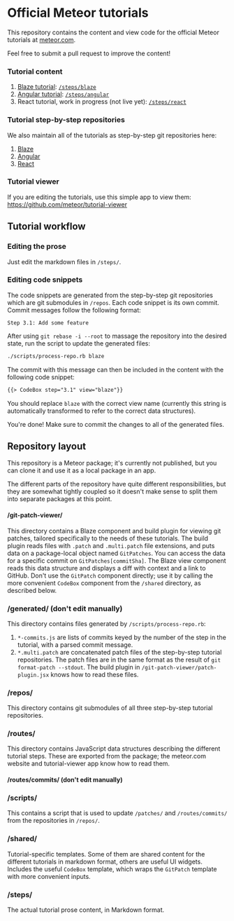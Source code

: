 # Official Meteor tutorials

This repository contains the content and view code for the official Meteor tutorials at [meteor.com](https://www.meteor.com/tutorials/blaze/creating-an-app).

Feel free to submit a pull request to improve the content!

### Tutorial content

1. [Blaze tutorial](https://www.meteor.com/tutorials/blaze/creating-an-app): [`/steps/blaze`](https://github.com/meteor/tutorials/tree/master/steps/blaze)
2. [Angular tutorial](https://www.meteor.com/tutorials/angular/creating-an-app): [`/steps/angular`](https://github.com/meteor/tutorials/tree/master/steps/angular)
3. React tutorial, work in progress (not live yet): [`/steps/react`](https://github.com/meteor/tutorials/tree/master/steps/react)

### Tutorial step-by-step repositories

We also maintain all of the tutorials as step-by-step git repositories here:

1. [Blaze](https://github.com/meteor/simple-todos)
2. [Angular](https://github.com/meteor/simple-todos-angular)
3. [React](https://github.com/meteor/simple-todos-react)

### Tutorial viewer

If you are editing the tutorials, use this simple app to view them: https://github.com/meteor/tutorial-viewer

## Tutorial workflow

### Editing the prose

Just edit the markdown files in `/steps/`.

### Editing code snippets

The code snippets are generated from the step-by-step git repositories which are git submodules in `/repos`. Each code snippet is its own commit. Commit messages follow the following format:

```
Step 3.1: Add some feature
```

After using `git rebase -i --root` to massage the repository into the desired state, run the script to update the generated files:

```sh
./scripts/process-repo.rb blaze
```

The commit with this message can then be included in the content with the following code snippet:

```html
{{> CodeBox step="3.1" view="blaze"}}
```

You should replace `blaze` with the correct view name (currently this string is automatically transformed to refer to the correct data structures).

You're done! Make sure to commit the changes to all of the generated files.

## Repository layout

This repository is a Meteor package; it's currently not published, but you can clone it and use it as a local package in an app.

The different parts of the repository have quite different responsibilities, but they are somewhat tightly coupled so it doesn't make sense to split them into separate packages at this point.

#### /git-patch-viewer/

This directory contains a Blaze component and build plugin for viewing git patches, tailored specifically to the needs of these tutorials. The build plugin reads files with `.patch` and `.multi.patch` file extensions, and puts data on a package-local object named `GitPatches`. You can access the data for a specific commit on `GitPatches[commitSha]`. The Blaze view component reads this data structure and displays a diff with context and a link to GitHub. Don't use the `GitPatch` component directly; use it by calling the more convenient `CodeBox` component from the `/shared` directory, as described below.

### /generated/ (don't edit manually)

This directory contains files generated by `/scripts/process-repo.rb`:

1. `*-commits.js` are lists of commits keyed by the number of the step in the tutorial, with a parsed commit message.
2. `*.multi.patch` are concatenated patch files of the step-by-step tutorial repositories. The patch files are in the same format as the result of `git format-patch --stdout`. The build plugin in `/git-patch-viewer/patch-plugin.jsx` knows how to read these files.

### /repos/

This directory contains git submodules of all three step-by-step tutorial repositories.

### /routes/

This directory contains JavaScript data structures describing the different tutorial steps. These are exported from the package; the meteor.com website and tutorial-viewer app know how to read them.

#### /routes/commits/ (don't edit manually)



### /scripts/

This contains a script that is used to update `/patches/` and `/routes/commits/` from the repositories in `/repos/`.

### /shared/

Tutorial-specific templates. Some of them are shared content for the different tutorials in markdown format, others are useful UI widgets. Includes the useful `CodeBox` template, which wraps the `GitPatch` template with more convenient inputs.

### /steps/

The actual tutorial prose content, in Markdown format.